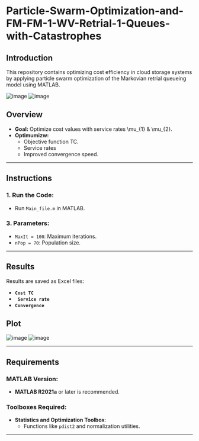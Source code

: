 # Particle-Swarm-Optimization-and-FM-FM-1-WV-Retrial-1-Queues-with-Catastrophes

## Introduction
This repository contains optimizing cost efficiency in cloud storage systems by applying particle swarm optimization of the Markovian retrial queueing model using MATLAB.

![image](https://github.com/user-attachments/assets/a1541d7f-782f-4e4b-8ad0-af0865c12e70)
![image](https://github.com/user-attachments/assets/f7c0ba74-1156-4706-a4d9-16b9a754fee8)


## Overview
- **Goal:** Optimize cost values with service rates \mu_{1} & \mu_{2}.
- **Optimumizw:**
  - Objective function TC.
  - Service rates
  - Improved convergence speed.
  

---

## Instructions

### 1. Run the Code:
- Run `Main_file.m` in MATLAB.

### 3. Parameters:
- `MaxIt = 100`: Maximum iterations.
- `nPop = 70`: Population size.

---

## Results

Results are saved as Excel files:
- **`Cost TC`**
- **` Service rate`**
- **`Convergence`**
## Plot
![image](https://github.com/user-attachments/assets/6256bb72-7c6a-46f5-924e-2e562bccdb18)
![image](https://github.com/user-attachments/assets/10f590ca-3bdd-4b68-8d89-bb197370f274)



---

## Requirements

### MATLAB Version:
- **MATLAB R2021a** or later is recommended.

### Toolboxes Required:
- **Statistics and Optimization Toolbox**:
  - Functions like `pdist2` and normalization utilities.


---
